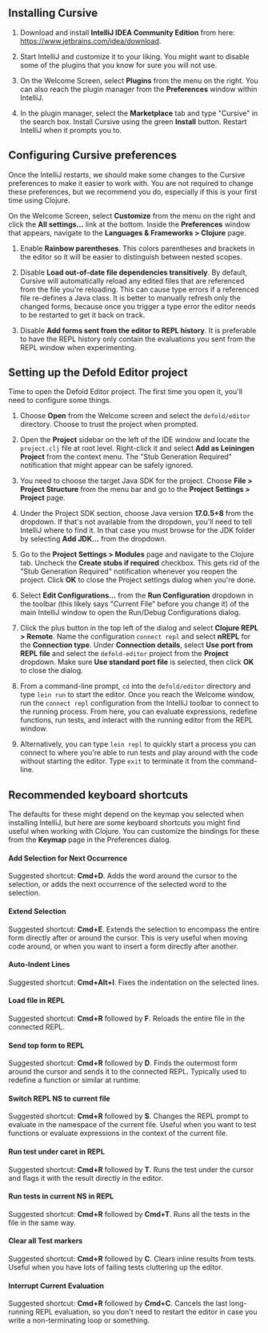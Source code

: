 ## Installing Cursive

1. Download and install **IntelliJ IDEA Community Edition** from here: https://www.jetbrains.com/idea/download.

2. Start IntelliJ and customize it to your liking. You might want to disable some of the plugins that you know for sure you will not use.

3. On the Welcome Screen, select **Plugins** from the menu on the right. You can also reach the plugin manager from the **Preferences** window within IntelliJ.

4. In the plugin manager, select the **Marketplace** tab and type "Cursive" in the search box. Install Cursive using the green **Install** button. Restart IntelliJ when it prompts you to.

## Configuring Cursive preferences

Once the IntelliJ restarts, we should make some changes to the Cursive preferences to make it easier to work with. You are not required to change these preferences, but we recommend you do, especially if this is your first time using Clojure.

On the Welcome Screen, select **Customize** from the menu on the right and click the **All settings...** link at the bottom. Inside the **Preferences** window that appears, navigate to the **Languages & Frameworks > Clojure** page.

1. Enable **Rainbow parentheses**. This colors parentheses and brackets in the editor so it will be easier to distinguish between nested scopes.

2. Disable **Load out-of-date file dependencies transitively**. By default, Cursive will automatically reload any edited files that are referenced from the file you're reloading. This can cause type errors if a referenced file re-defines a Java class. It is better to manually refresh only the changed forms, because once you trigger a type error the editor needs to be restarted to get it back on track.

3. Disable **Add forms sent from the editor to REPL history**. It is preferable to have the REPL history only contain the evaluations you sent from the REPL window when experimenting.

## Setting up the Defold Editor project

Time to open the Defold Editor project. The first time you open it, you'll need to configure some things.

1. Choose **Open** from the Welcome screen and select the `defold/editor` directory. Choose to trust the project when prompted.

2. Open the **Project** sidebar on the left of the IDE window and locate the `project.clj` file at root level. Right-click it and select **Add as Leiningen Project** from the context menu. The "Stub Generation Required" notification that might appear can be safely ignored.

3. You need to choose the target Java SDK for the project. Choose **File > Project Structure** from the menu bar and go to the **Project Settings > Project** page.

4. Under the Project SDK section, choose Java version **17.0.5+8** from the dropdown. If that's not available from the dropdown, you'll need to tell IntelliJ where to find it. In that case you must browse for the JDK folder by selecting **Add JDK...** from the dropdown.

5. Go to the **Project Settings > Modules** page and navigate to the Clojure tab. Uncheck the **Create stubs if required** checkbox. This gets rid of the "Stub Generation Required" notification whenever you reopen the project. Click **OK** to close the Project settings dialog when you're done.

6. Select **Edit Configurations...** from the **Run Configuration** dropdown in the toolbar (this likely says "Current File" before you change it) of the main IntelliJ window to open the Run/Debug Configurations dialog.

7. Click the plus button in the top left of the dialog and select **Clojure REPL > Remote**. Name the configuration `connect repl` and select **nREPL** for the **Connection type**. Under **Connection details**, select **Use port from REPL file** and select the `defold-editor` project from the **Project** dropdown. Make sure **Use standard port file** is selected, then click **OK** to close the dialog.

8. From a command-line prompt, `cd` into the `defold/editor` directory and type `lein run` to start the editor. Once you reach the Welcome window, run the `connect repl` configuration from the IntelliJ toolbar to connect to the running process. From here, you can evaluate expressions, redefine functions, run tests, and interact with the running editor from the REPL window.

9. Alternatively, you can type `lein repl` to quickly start a process you can connect to where you're able to run tests and play around with the code without starting the editor. Type `exit` to terminate it from the command-line.

## Recommended keyboard shortcuts

The defaults for these might depend on the keymap you selected when installing IntelliJ, but here are some keyboard shortcuts you might find useful when working with Clojure. You can customize the bindings for these from the **Keymap** page in the Preferences dialog.

#### Add Selection for Next Occurrence
Suggested shortcut: **Cmd+D**. Adds the word around the cursor to the selection, or adds the next occurrence of the selected word to the selection.

#### Extend Selection
Suggested shortcut: **Cmd+E**. Extends the selection to encompass the entire form directly after or around the cursor. This is very useful when moving code around, or when you want to insert a form directly after another.

#### Auto-Indent Lines
Suggested shortcut: **Cmd+Alt+I**. Fixes the indentation on the selected lines.

#### Load file in REPL
Suggested shortcut: **Cmd+R** followed by **F**. Reloads the entire file in the connected REPL.

#### Send top form to REPL
Suggested shortcut: **Cmd+R** followed by **D**. Finds the outermost form around the cursor and sends it to the connected REPL. Typically used to redefine a function or similar at runtime.

#### Switch REPL NS to current file
Suggested shortcut: **Cmd+R** followed by **S**. Changes the REPL prompt to evaluate in the namespace of the current file. Useful when you want to test functions or evaluate expressions in the context of the current file.

#### Run test under caret in REPL
Suggested shortcut: **Cmd+R** followed by **T**. Runs the test under the cursor and flags it with the result directly in the editor.

#### Run tests in current NS in REPL
Suggested shortcut: **Cmd+R** followed by **Cmd+T**. Runs all the tests in the file in the same way.

#### Clear all Test markers
Suggested shortcut: **Cmd+R** followed by **C**. Clears inline results from tests. Useful when you have lots of failing tests cluttering up the editor.

#### Interrupt Current Evaluation
Suggested shortcut: **Cmd+R** followed by **Cmd+C**. Cancels the last long-running REPL evaluation, so you don't need to restart the editor in case you write a non-terminating loop or something.
